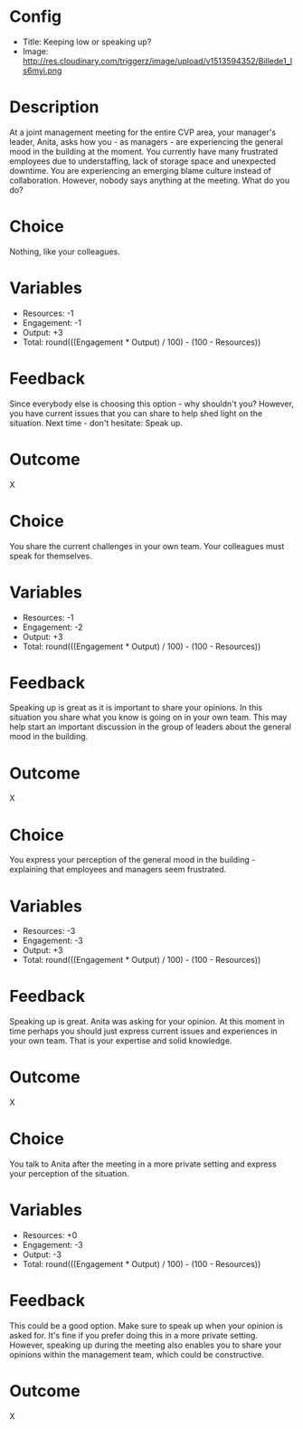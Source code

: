# Config
 - Title: Keeping low or speaking up?
 - Image: http://res.cloudinary.com/triggerz/image/upload/v1513594352/Billede1_ls6myi.png

# Description

At a joint management meeting for the entire CVP area, your manager's leader, Anita, asks how you - as managers - are experiencing the general mood in the building at the moment. You currently have many frustrated employees due to understaffing, lack of storage space and unexpected downtime. You are experiencing an emerging blame culture instead of collaboration.  However, nobody says anything at the meeting. What do you do?

# Choice
Nothing, like your colleagues. 

# Variables
 - Resources: -1
 - Engagement: -1
 - Output: +3
 - Total: round(((Engagement * Output) / 100) - (100 - Resources))

# Feedback
Since everybody else is choosing this option - why shouldn't you? However, you have current issues that you can share to help shed light on the situation. Next time - don't hesitate: Speak up. 

# Outcome
X

# Choice
You share the current challenges in your own team. Your colleagues must speak for themselves.

# Variables
 - Resources: -1
 - Engagement: -2
 - Output: +3
 - Total: round(((Engagement * Output) / 100) - (100 - Resources))

# Feedback
Speaking up is great as it is important to share your opinions. In this situation you share what you know is going on in your own team. This may help start an important discussion in the group of leaders about the general mood in the building.

# Outcome
X

# Choice
You express your perception of the general mood in the building - explaining that employees and managers seem frustrated. 

# Variables
 - Resources: -3
 - Engagement: -3
 - Output: +3
 - Total: round(((Engagement * Output) / 100) - (100 - Resources))

# Feedback
Speaking up is great. Anita was asking for your opinion. At this moment in time perhaps you should just express current issues and experiences in your own team. That is your expertise and solid knowledge. 

# Outcome
X

# Choice
You talk to Anita after the meeting in a more private setting and express your perception of the situation. 

# Variables
 - Resources: +0
 - Engagement: -3
 - Output: -3
 - Total: round(((Engagement * Output) / 100) - (100 - Resources))

# Feedback
This could be a good option. Make sure to speak up when your opinion is asked for. It's fine if you prefer doing this in a more private setting. However, speaking up during the meeting also enables you to share your opinions within the management team, which could be constructive.

# Outcome
X

